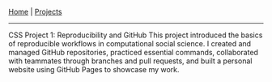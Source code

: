 [Home](index.md) | [Projects](projects.md)

---


CSS Project 1: Reproducibility and GitHub
This project introduced the basics of reproducible workflows in computational social science. I created and managed GitHub repositories, practiced essential commands, collaborated with teammates through branches and pull requests, and built a personal website using GitHub Pages to showcase my work.
